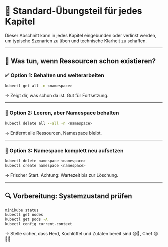 [//]: # (docs/Minikube-Restaurant/Kochschule/standard-uebung.md)
# 🧪 Standard-Übungsteil für jedes Kapitel

Dieser Abschnitt kann in jedes Kapitel eingebunden oder verlinkt werden, um typische Szenarien zu üben und technische Klarheit zu schaffen.

---

## 🔄 Was tun, wenn Ressourcen schon existieren?

### ✅ Option 1: Behalten und weiterarbeiten

```bash
kubectl get all -n <namespace>
```

→ Zeigt dir, was schon da ist. Gut für Fortsetzung.

---

### 🧹 Option 2: Leeren, aber Namespace behalten

```bash
kubectl delete all --all -n <namespace>
```

→ Entfernt alle Ressourcen, Namespace bleibt.

---

### 🔄 Option 3: Namespace komplett neu aufsetzen

```bash
kubectl delete namespace <namespace>
kubectl create namespace <namespace>
```

→ Frischer Start. Achtung: Wartezeit bis zur Löschung.

---

## 🔍 Vorbereitung: Systemzustand prüfen

```bash
minikube status
kubectl get nodes
kubectl get pods -A
kubectl config current-context
```

→ Stelle sicher, dass Herd, Kochlöffel und Zutaten bereit sind 😄🍳, Chef 😄👨‍🍳